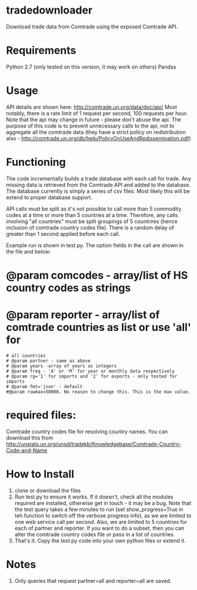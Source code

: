 tradedownloader
===============

Download trade data from Comtrade using the exposed Comtrade API.

Requirements
============
Python 2.7 (only tested on this version, it may work on others)
Pandas

Usage
=====
API details are shown here: http://comtrade.un.org/data/doc/api/
Most notably, there is a rate limit of 1 request per second, 100 requests per hour.
Note that the api may change in future - please don't abuse the api. The purpose of this code is to prevent unnecessary calls to the api, not to aggregate all the comtrade data (they have a strict policy on redistribution also - http://comtrade.un.org/db/help/PolicyOnUseAndRedissemination.pdf)



Functioning
===========
The code incrementally builds a trade database with each call for trade. Any missing data is retrieved from the Comtrade API and added to the database. The database currently is simply a series of csv files. Most likely this will be extend to proper database support. 

API calls must be split as it's not possible to call more than 5 commodity codes at a time or more than 5 countries at a time. Therefore, any calls involving "all countries" must be split groupings of 5 countrires (hence inclusion of comtrade country codes file). There is a random delay of greater than 1 second applied before each call. 

Example run is shown in test.py. The option fields in the call are shown in the file and below: 
 # @param comcodes - array/list of HS country codes as strings
 # @param reporter - array/list of comtrade countries as list or use 'all' for
    # all countries
    # @param partner - same as above
    # @param years -array of years as integers
    # @param freq - 'A' or 'M' for year or monthly data respectively
    # @param rg='1' for imports and '2' for exports - only tested for imports
    # @param fmt='json' - default
    #@param rowmax=50000. No reason to change this. This is the max value.


required files:
=========
Comtrade country codes file for resolving country names. You can download this from http://unstats.un.org/unsd/tradekb/Knowledgebase/Comtrade-Country-Code-and-Name



How to Install
=============
1. clone or download the files
2. Run test.py to ensure it works. If it doesn't, check all the modules required are installed, otherwise get in touch - it may be a bug. Note that the test query takes a few minutes to run (set show_progress=True in teh function to switch off the verbose progress info), as we are limited to one web service call per second. Also, we are limited to 5 countries for each of partner and reporter. If you want to do a subset, then you can alter the comtrade country codes file or pass in a list of countries.
3. That's it. Copy the test.py code into your own python files or extend it. 

Notes
=====
1. Only queries that request partner=all and reporter=all are saved. 
